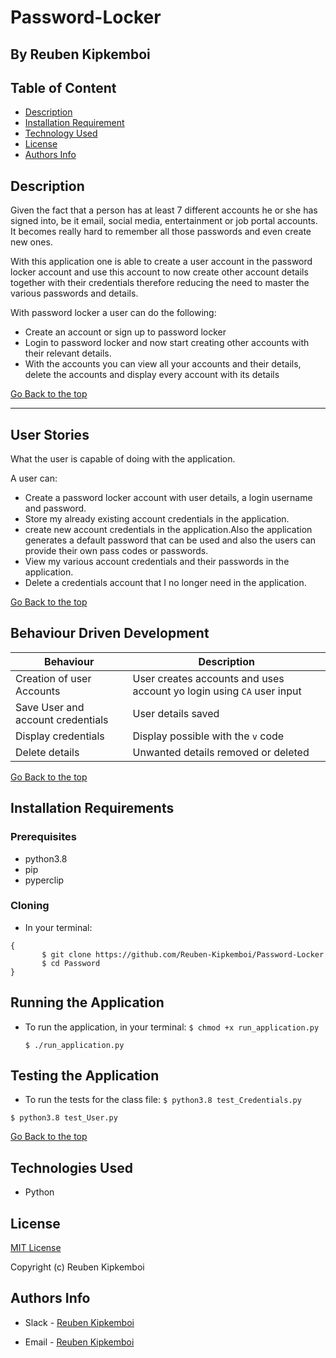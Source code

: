 # Password-Locker

## By Reuben Kipkemboi

## Table of Content

+ [Description](#Description)
+ [Installation Requirement](#Installation)
+ [Technology Used](#technologies-used)
+ [License](#license)
+ [Authors Info](#authors-info)

## Description

Given the fact that a person has at least 7 different accounts he or she has signed into, be it email, social media, entertainment or job portal accounts. It becomes really hard to remember all those passwords and even create new ones.

With this application one is able to create a user account in the password locker account and use this account to now create other account details together with their credentials therefore reducing the need to master the various passwords and details.

With password locker a user can do the following:

<ul>
<li>Create an account or sign up to password locker</li>
<li>Login to password locker and now start creating other accounts with their relevant details.</li>
<li>With the accounts you can view all your accounts and their details, delete the accounts and display every account with its details</li>

</ul>

[Go Back to the top](#password-locker)

<hr>

## User Stories

What the user is capable of doing with the application.

A user can:

- Create a password locker account with user details, a login username and password.
- Store my already existing account credentials in the application.
- create new account credentials in the application.Also the application generates a default password that can be used and also the users can provide their own pass codes or passwords.
- View my various account credentials and their passwords in the application.
- Delete a credentials account that I no longer need in the application.


[Go Back to the top](#password-locker)

## Behaviour Driven Development

 Behaviour| Description |
| ----------- | ----------- |
| Creation of user Accounts | User creates accounts and uses account yo login using `CA` user input |
| Save User and account credentials | User details saved  |
| Display credentials | Display possible with the `v` code  |
| Delete details | Unwanted details removed or deleted |


[Go Back to the top](#password-locker)

## Installation Requirements

### Prerequisites

- python3.8
- pip
- pyperclip

### Cloning

- In your terminal:

 ```
{
        $ git clone https://github.com/Reuben-Kipkemboi/Password-Locker
        $ cd Password
}
```

## Running the Application

- To run the application, in your terminal:
    `
        $ chmod +x run_application.py
    `

    `
        $ ./run_application.py
    `


## Testing the Application

- To run the tests for the class file:
`
        $ python3.8 test_Credentials.py
`

`
        $ python3.8 test_User.py
`


[Go Back to the top](#password-locker)


## Technologies Used

- Python

## License
[MIT License](LICENSE)

Copyright (c) Reuben Kipkemboi

## Authors Info
* Slack - [Reuben Kipkemboi]()

* Email - [Reuben Kipkemboi](https://gmail.com)


